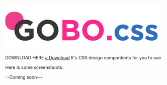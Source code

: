 ![alt tag](https://github.com/hajar424/GOBO/blob/master/logo.png)

DOWNLOAD HERE
[a Download](godo.css)
It's  CSS design compontents for you to use.



Here is come screenshoots:

--Coming soon---
